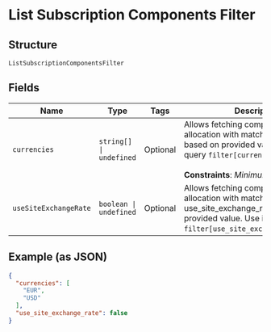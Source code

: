 
# List Subscription Components Filter

## Structure

`ListSubscriptionComponentsFilter`

## Fields

| Name | Type | Tags | Description |
|  --- | --- | --- | --- |
| `currencies` | `string[] \| undefined` | Optional | Allows fetching components allocation with matching currency based on provided values. Use in query `filter[currencies]=EUR,USD`.<br><br>**Constraints**: *Minimum Items*: `1` |
| `useSiteExchangeRate` | `boolean \| undefined` | Optional | Allows fetching components allocation with matching use_site_exchange_rate based on provided value. Use in query `filter[use_site_exchange_rate]=true`. |

## Example (as JSON)

```json
{
  "currencies": [
    "EUR",
    "USD"
  ],
  "use_site_exchange_rate": false
}
```

